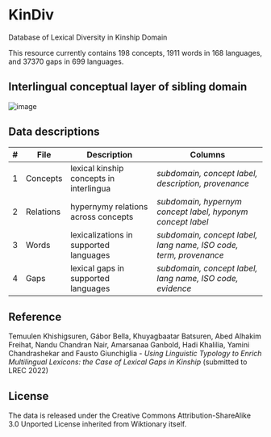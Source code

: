 # KinDiv
Database of Lexical Diversity in Kinship Domain

This resource currently contains 198 concepts, 1911 words in 168 languages, and 37370 gaps in 699 languages. 

## Interlingual conceptual layer of sibling domain
![image](https://user-images.githubusercontent.com/50955407/162619469-5badd65e-389f-4046-bcc0-585d87fdf69e.png)


## Data descriptions

| # | File      | Description                                | Columns                                                         |
|---|-----------|--------------------------------------------|-----------------------------------------------------------------|
| 1 | Concepts  |  lexical kinship concepts in   interlingua | <em>subdomain, concept label, description, provenance </em>              |
| 2 | Relations | hypernymy relations across concepts        | <em>subdomain, hypernym concept label, hyponym concept label   </em>     |
| 3 | Words     | lexicalizations in supported languages     | <em>subdomain, concept label, lang name, ISO code, term, provenance</em> |
| 4 | Gaps      |  lexical gaps in supported   languages     | <em>subdomain, concept label, lang name, ISO code, evidence</em>         |



## Reference
Temuulen Khishigsuren, Gábor Bella, Khuyagbaatar Batsuren, Abed Alhakim Freihat, Nandu Chandran Nair, Amarsanaa Ganbold, Hadi Khalilia, Yamini Chandrashekar and Fausto Giunchiglia - <em> Using Linguistic Typology to Enrich Multilingual Lexicons: the Case of Lexical Gaps in Kinship </em> (submitted to LREC 2022)

## License
The data is released under the Creative Commons Attribution-ShareAlike 3.0 Unported License inherited from Wiktionary itself.
